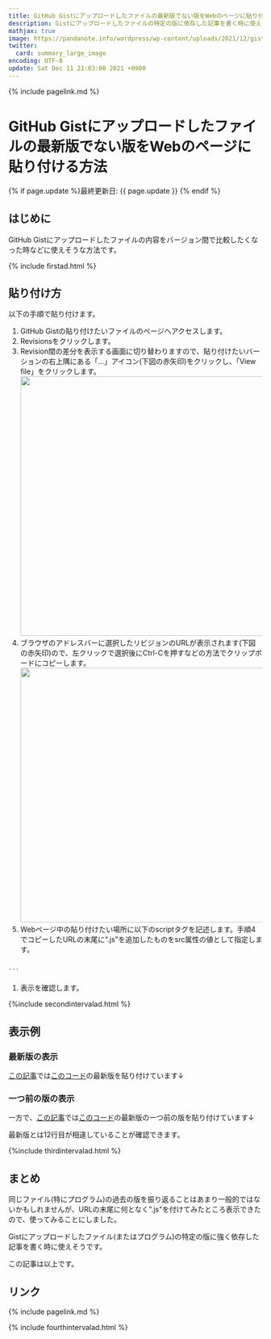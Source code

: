 ```yaml
---
title: GitHub Gistにアップロードしたファイルの最新版でない版をWebのページに貼り付ける方法 - panda大学習帳外伝
description: Gistにアップロードしたファイルの特定の版に依存した記事を書く時に使えそうです。
mathjax: true
image: https://pandanote.info/wordpress/wp-content/uploads/2021/12/gist_older_code_scene1.png
twitter: 
  card: summary_large_image
encoding: UTF-8
update: Sat Dec 11 21:03:00 2021 +0900
---
```

{% include pagelink.md %}
# GitHub Gistにアップロードしたファイルの最新版でない版をWebのページに貼り付ける方法
{% if page.update %}最終更新日: {{ page.update }} {% endif %}
## はじめに
GitHub Gistにアップロードしたファイルの内容をバージョン間で比較したくなった時などに使えそうな方法です。

{% include firstad.html %}
## 貼り付け方
以下の手順で貼り付けます。

1. GitHub Gistの貼り付けたいファイルのページへアクセスします。
1. Revisionsをクリックします。
1. Revision間の差分を表示する画面に切り替わりますので、貼り付けたいバーションの右上隅にある「…」アイコン(下図の赤矢印)をクリックし、「View file」をクリックします。<img width="515" src="https://pandanote.info/wordpress/wp-content/uploads/2021/12/gist_older_code_scene1.png"/>
1. ブラウザのアドレスバーに選択したリビジョンのURLが表示されます(下図の赤矢印)ので、左クリックで選択後にCtrl-Cを押すなどの方法でクリップボードにコピーします。<img width="505" src="https://pandanote.info/wordpress/wp-content/uploads/2021/12/gist_older_code_scene2.png"/>
1. Webページ中の貼り付けたい場所に以下のscriptタグを記述します。手順4でコピーしたURLの末尾に".js"を追加したものをsrc属性の値として指定します。
    ```
<script src="手順4でクリップボードにコピーしたURL+'.js'"></script>
    ```
1. 表示を確認します。

{%include secondintervalad.html %}

## 表示例
### 最新版の表示
[この記事](https://pandanote.info/?p=8266)では[このコード](https://gist.github.com/pandanote-info/81982c96f73b3954a2226c647d682a81)の最新版を貼り付けています↓

<script src="https://gist.github.com/pandanote-info/81982c96f73b3954a2226c647d682a81.js"></script>
### 一つ前の版の表示
一方で、[この記事](https://pandanote.info/?p=8205)では[このコード](https://gist.github.com/pandanote-info/81982c96f73b3954a2226c647d682a81)の最新版の一つ前の版を貼り付けています↓

<script src="https://gist.github.com/pandanote-info/81982c96f73b3954a2226c647d682a81/a5826f744e9da88addc9aef6288c819350e43b8a.js"></script>

最新版とは12行目が相違していることが確認できます。

{%include thirdintervalad.html %}

## まとめ
同じファイル(特にプログラム)の過去の版を振り返ることはあまり一般的ではないかもしれませんが、URLの末尾に何となく".js"を付けてみたところ表示できたので、使ってみることにしました。

Gistにアップロードしたファイル(またはプログラム)の特定の版に強く依存した記事を書く時に使えそうです。

この記事は以上です。

## リンク
{% include pagelink.md %}

{% include fourthintervalad.html %}

